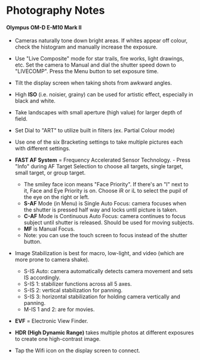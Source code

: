 # Photography Notes

#### Olympus OM-D E-M10 Mark II

- Cameras naturally tone down bright areas. If whites appear off colour, check the histogram and manually increase the exposure.

- Use "Live Composite" mode for star trails, fire works, light drawings, etc. Set the camera to Manual and dial the shutter speed down to "LIVECOMP". Press the Menu button to set exposure time. 

- Tilt the display screen when taking shots from awkward angles.

- High **ISO** (i.e. noisier, grainy) can be used for artistic effect, especially in black and white.

- Take landscapes with small aperture (high value) for larger depth of field. 

- Set Dial to "ART" to utilize built in filters (ex. Partial Colour mode)

- Use one of the six Bracketing settings to take multiple pictures each with different settings.

- **FAST AF System** = Frequency Accelerated Sensor Technology. - Press "Info" during AF Target Selection to choose all targets, single target, small target, or group target.
    - The smiley face icon means "Face Priority". If there's an "I" next to it, Face and Eye Priority is on. Choose iR or iL to select the pupil of the eye on the right or left. 
    - **S-AF** Mode (in Menu) is Single Auto Focus: camera focuses when the shutter is pressed half way and locks until picture is taken. 
    - **C-AF** Mode is Continuous Auto Focus: camera continues to focus subject until shutter is released. Should be used for moving subjects.
    - **MF** is Manual Focus.
    - Note: you can use the touch screen to focus instead of the shutter button.

- Image Stabilization is best for macro, low-light, and video (which are more prone to camera shake). 
    - S-IS Auto: camera automatically detects camera movement and sets IS accordingly. 
    - S-IS 1: stabilizer functions across all 5 axes.
    - S-IS 2: vertical stabilization for panning.
    - S-IS 3: horizontal stabilization for holding camera vertically and panning.
    - M-IS 1 and 2: are for movies. 

- **EVF** = Electronic View Finder.

- **HDR (High Dynamic Range)** takes multiple photos at different exposures to create one high-contrast image. 

- Tap the Wifi icon on the display screen to connect.
